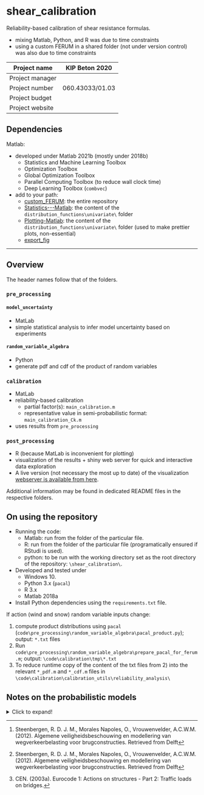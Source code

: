 # shear_calibration

Reliability-based calibration of shear resistance formulas.


- mixing Matlab, Python, and R was due to time constraints 
- using a custom FERUM in a shared folder (not under version control) was also due to time constraints

| Project name     | KIP Beton 2020 |
| ---------------- | ------ |
| Project manager  |  |
| Project number   | 060.43033/01.03  |
| Project budget   |  |
| Project website  |  |

## Dependencies

Matlab:
 - developed under Matlab 2021b (mostly under 2018b)
 	* Statistics and Machine Learning Toolbox
 	* Optimization Toolbox
 	* Global Optimization Toolbox
 	* Parallel Computing Toolbox (to reduce wall clock time)
 	* Deep Learning Toolbox (`combvec`)
 - add to your path:
 	* [custom_FERUM](https://github.com/TNO/custom_FERUM): the entire repository
 	* [Statistics---Matlab](https://github.com/rozsasarpi/Statistics---Matlab): the content of the `distribution_functions\univariate\` folder
 	* [Plotting-Matlab](https://github.com/rozsasarpi/Plotting-Matlab): the content of the `distribution_functions\univariate\` folder (used to make prettier plots, non-essential)
 	* [export_fig](https://www.mathworks.com/matlabcentral/fileexchange/23629-export_fig)



----

## Overview

The header names follow that of the folders.

### `pre_processing` 

#### `model_uncertainty`

* MatLab 
* simple statistical analysis to infer model uncertainty based on experiments

#### `random_variable_algebra`

* Python
* generate pdf and cdf of the product of random variables


### `calibration` 

* MatLab 
* reliability-based calibration
  - partial factor(s): `main_calibration.m`
  - representative value in semi-probabilistic format: `main_calibration_Ck.m`
* uses results from `pre_processing`

### `post_processing`

* R (because MatLab is inconvenient for plotting)
* visualization of the results + shiny web server for quick and interactive data exploration
* A live version (not necessary the most up to date) of the visualization [webserver is available from here](https://rozsasarpi.shinyapps.io/visualize_calibration_results/).

Additional information may be found in dedicated README files in the respective folders.


## On using the repository

* Running the code: 
    - Matlab: run from the folder of the particular file.
    - R: run from the folder of the particular file (programatically ensured if RStudi is used).
    - python: to be run with the working directory set as the root directory of the repository: `\shear_calibration\`.
* Developed and tested under
	- Windows 10.
	- Python 3.x (`pacal`)
	- R 3.x
	- Matlab 2018a
* Install Python dependencies using the `requirements.txt` file.


If action (wind and snow) random variable inputs change:

1) compute product distributions using `pacal` (`code\pre_processing\random_variable_algebra\pacal_product.py`); output: `*.txt` files
2) Run `code\pre_processing\random_variable_algebra\prepare_pacal_for_ferum.m`; output: `\code\calibration\tmp\*.txt`
3) To reduce runtime copy of the content of the txt files from 2) into the relevant `*_pdf.m` and `*_cdf.m` files in  `\code\calibration\calibration_utils\reliability_analysis\`


## Notes on the probabilistic models

<details>
  <summary>Click to expand!</summary>
  
  ## General notes
  to be added: pacal, etc.
  
  ## Particular models
  * traffic load:
    - model uncertainty (`theta_T`): 
      * based on table 10.3 of [^steenbergen2012], considering all components but the load effect component because that we model separately (`theta_E`)
      * its mean is set to 1.0 because it is just a scaler, we scale the model/load during inverse design
      * our expert judgement: the representative value is assumed to be equal to the mean
  	- time-dependent compoponent (`T`)
  	  * Gumbel, CV; based on [^steenbergen2012]
  	  * the characteristic value of `theta_T*T` has a 1-1/1000 non-exceedance probability after [^ec_traffic]
  	  * from the previous points the `P_repr` value of `T` can be computed (see `pacal_product.py`):
  	    - `x_repr = F^{-1}_{theta_T*T}(1-1/100)`
  	    - `P_repr_T = F_{T}(x_repr)`

  [^steenbergen2012]: Steenbergen, R. D. J. M., Morales Napoles, O., Vrouwenvelder, A.C.W.M. (2012). Algemene veiligheidsbeschouwing en modellering van wegverkeerbelasting voor brugconstructies. Retrieved from Delft

  [^ec_traffic]: CEN. (2003a). Eurocode 1: Actions on structures - Part 2: Traffic loads on bridges.

  ## Improvement ideas

  * 

</details>







